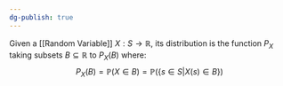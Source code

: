 ```yaml
---
dg-publish: true
---
```

Given a [[Random Variable]] $X:S\rightarrow \mathbb{R}$, its distribution is the function $P_X$ taking subsets $B\subseteq \mathbb{R}$ to $P_X(B)$ where: $$P_{X}(B)=\mathbb{P}(X\in B)=\mathbb{P}(\{s\in S|X(s)\in B\})$$
